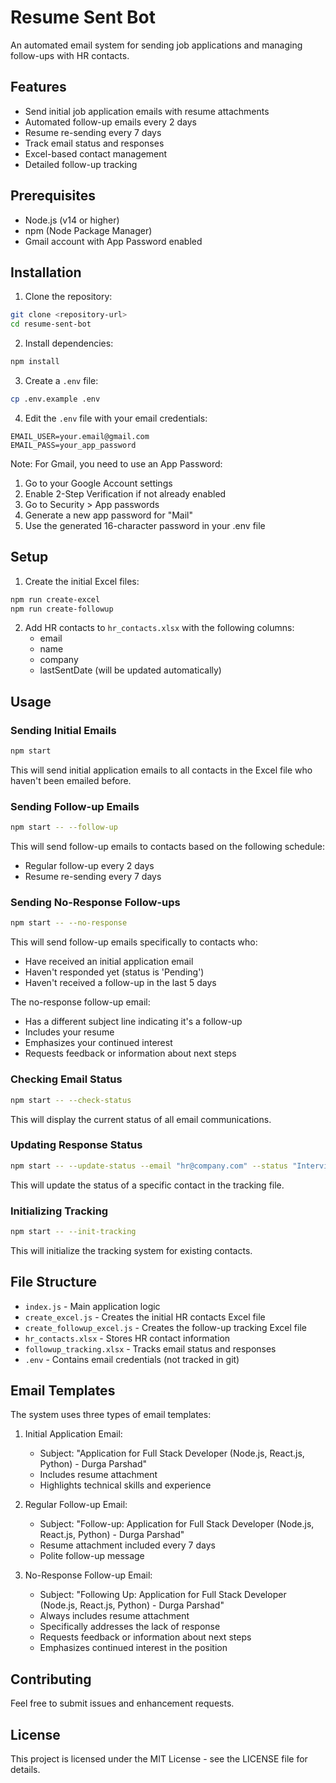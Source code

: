 # Resume Sent Bot

An automated email system for sending job applications and managing follow-ups with HR contacts.

## Features

- Send initial job application emails with resume attachments
- Automated follow-up emails every 2 days
- Resume re-sending every 7 days
- Track email status and responses
- Excel-based contact management
- Detailed follow-up tracking

## Prerequisites

- Node.js (v14 or higher)
- npm (Node Package Manager)
- Gmail account with App Password enabled

## Installation

1. Clone the repository:
```bash
git clone <repository-url>
cd resume-sent-bot
```

2. Install dependencies:
```bash
npm install
```

3. Create a `.env` file:
```bash
cp .env.example .env
```

4. Edit the `.env` file with your email credentials:
```
EMAIL_USER=your.email@gmail.com
EMAIL_PASS=your_app_password
```

Note: For Gmail, you need to use an App Password:
1. Go to your Google Account settings
2. Enable 2-Step Verification if not already enabled
3. Go to Security > App passwords
4. Generate a new app password for "Mail"
5. Use the generated 16-character password in your .env file

## Setup

1. Create the initial Excel files:
```bash
npm run create-excel
npm run create-followup
```

2. Add HR contacts to `hr_contacts.xlsx` with the following columns:
   - email
   - name
   - company
   - lastSentDate (will be updated automatically)

## Usage

### Sending Initial Emails
```bash
npm start
```
This will send initial application emails to all contacts in the Excel file who haven't been emailed before.

### Sending Follow-up Emails
```bash
npm start -- --follow-up
```
This will send follow-up emails to contacts based on the following schedule:
- Regular follow-up every 2 days
- Resume re-sending every 7 days

### Sending No-Response Follow-ups
```bash
npm start -- --no-response
```
This will send follow-up emails specifically to contacts who:
- Have received an initial application email
- Haven't responded yet (status is 'Pending')
- Haven't received a follow-up in the last 5 days

The no-response follow-up email:
- Has a different subject line indicating it's a follow-up
- Includes your resume
- Emphasizes your continued interest
- Requests feedback or information about next steps

### Checking Email Status
```bash
npm start -- --check-status
```
This will display the current status of all email communications.

### Updating Response Status
```bash
npm start -- --update-status --email "hr@company.com" --status "Interview Scheduled" --notes "Interview scheduled for next week"
```
This will update the status of a specific contact in the tracking file.

### Initializing Tracking
```bash
npm start -- --init-tracking
```
This will initialize the tracking system for existing contacts.

## File Structure

- `index.js` - Main application logic
- `create_excel.js` - Creates the initial HR contacts Excel file
- `create_followup_excel.js` - Creates the follow-up tracking Excel file
- `hr_contacts.xlsx` - Stores HR contact information
- `followup_tracking.xlsx` - Tracks email status and responses
- `.env` - Contains email credentials (not tracked in git)

## Email Templates

The system uses three types of email templates:

1. Initial Application Email:
   - Subject: "Application for Full Stack Developer (Node.js, React.js, Python) - Durga Parshad"
   - Includes resume attachment
   - Highlights technical skills and experience

2. Regular Follow-up Email:
   - Subject: "Follow-up: Application for Full Stack Developer (Node.js, React.js, Python) - Durga Parshad"
   - Resume attachment included every 7 days
   - Polite follow-up message

3. No-Response Follow-up Email:
   - Subject: "Following Up: Application for Full Stack Developer (Node.js, React.js, Python) - Durga Parshad"
   - Always includes resume attachment
   - Specifically addresses the lack of response
   - Requests feedback or information about next steps
   - Emphasizes continued interest in the position

## Contributing

Feel free to submit issues and enhancement requests.

## License

This project is licensed under the MIT License - see the LICENSE file for details. 